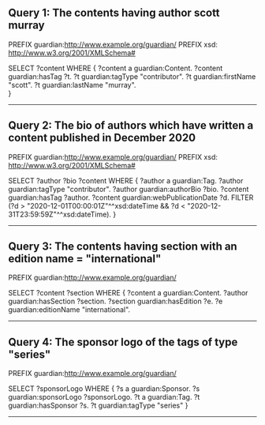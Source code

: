 ## Query 1: The contents having author scott murray

PREFIX guardian:<http://www.example.org/guardian/>
PREFIX xsd: <http://www.w3.org/2001/XMLSchema#>

SELECT ?content
WHERE { ?content a guardian:Content.
		?content guardian:hasTag ?t.
		?t guardian:tagType "contributor".
		?t guardian:firstName "scott".
		?t guardian:lastName "murray".		
	}

---------------------------

## Query 2: The bio of authors which have written a content published in December 2020

PREFIX guardian:<http://www.example.org/guardian/>
PREFIX xsd: <http://www.w3.org/2001/XMLSchema#>

SELECT ?author ?bio ?content
WHERE { ?author a guardian:Tag.
		?author guardian:tagType "contributor".
		?author guardian:authorBio ?bio.
		?content guardian:hasTag ?author.
		?content guardian:webPublicationDate ?d.
		FILTER (?d > "2020-12-01T00:00:01Z"^^xsd:dateTime && ?d < "2020-12-31T23:59:59Z"^^xsd:dateTime).
	}	
	
---------------------------------------------------------

## Query 3: The contents having section with an edition name = "international"

PREFIX guardian:<http://www.example.org/guardian/>


SELECT ?content ?section
WHERE { ?content a guardian:Content.
		?author guardian:hasSection ?section.
		?section guardian:hasEdition ?e.
		?e guardian:editionName "international".
		
----------------------------------

## Query 4: The sponsor logo of the tags of type  "series"

PREFIX guardian:<http://www.example.org/guardian/>

SELECT ?sponsorLogo
WHERE { ?s a guardian:Sponsor.
		?s guardian:sponsorLogo ?sponsorLogo.
		?t a guardian:Tag.
		?t guardian:hasSponsor ?s.
		?t guardian:tagType "series"
	}

-----------------------
